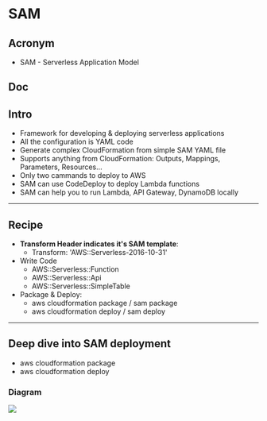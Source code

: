 # SAM

## Acronym
* SAM - Serverless Application Model

## Doc

## Intro
* Framework for developing & deploying serverless applications
* All the configuration is YAML code
* Generate complex CloudFormation from simple SAM YAML file
* Supports anything from CloudFormation: Outputs, Mappings, Parameters, Resources...
* Only two cammands to deploy to AWS 
* SAM can use CodeDeploy to deploy Lambda functions
* SAM can help you to run Lambda, API Gateway, DynamoDB locally

---

## Recipe
* **Transform Header indicates it's SAM template**:
    * Transform: 'AWS::Serverless-2016-10-31'
* Write Code
    * AWS::Serverless::Function
    * AWS::Serverless::Api
    * AWS::Serverless::SimpleTable
* Package & Deploy:
    * aws cloudformation package / sam package
    * aws cloudformation deploy / sam deploy
    
---

## Deep dive into SAM deployment
* aws cloudformation package
* aws cloudformation deploy

### Diagram
[<img src="https://i.imgur.com/IX4bcxh.png">](https://i.imgur.com/IX4bcxh.png)
